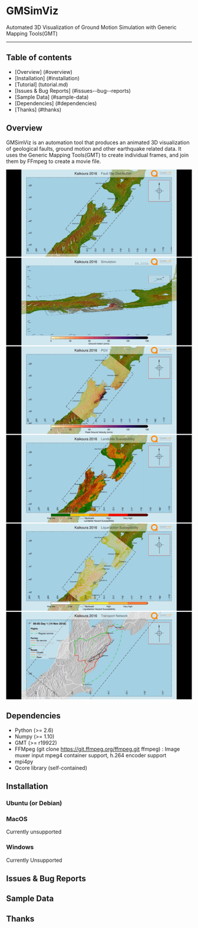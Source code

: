 # GMSimViz
Automated 3D Visualization of Ground Motion Simulation with Generic Mapping Tools(GMT)

----------				

## Table of contents
   * [Overview] (#overview)
   * [Installation] (#installation)
   * [Tutorial] (tutorial.md)
   * [Issues & Bug Reports] (#issues--bug--reports)
   * [Sample Data] (#sample-data)
   * [Dependencies] (#dependencies)
   * [Thanks] (#thanks)

## Overview
GMSimViz is an automation tool that produces an animated 3D visualization of geological faults, ground motion and other earthquake related data. It uses the Generic Mapping Tools(GMT) to create individual frames, and join them by FFmpeg to create a movie file.

![](figures/kaikoura_fault_slip_distribution.jpg)
![](figures/kaikoura_ground_motion_hitting_wellington.jpg)
![](figures/kaikoura_peak_ground_velocity.jpg)
![](figures/kaikoura_landslide_susceptibility.jpg)
![](figures/kaikoura_liquefaction_susceptibility.jpg)
![](figures/kaikoura_transport_recovery.jpg)


## Dependencies
* Python (>= 2.6)
* Numpy (>= 1.10)
* GMT (>= r19922)
* FFMpeg (git clone https://git.ffmpeg.org/ffmpeg.git ffmpeg) : Image muxer input mpeg4 container support, h.264 encoder support
* mpi4py
* Qcore library (self-contained)



## Installation
### Ubuntu (or Debian)

### MacOS
Currently unsupported

### Windows
Currently Unsupported

## Issues & Bug Reports


## Sample Data


## Thanks




